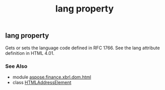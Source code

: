 ﻿---
title: lang property
second_title: Aspose.Finance for Python via .NET API References
description: 
type: docs
weight: 290
url: /python-net/aspose.finance.xbrl.dom.html/htmladdresselement/lang/
is_root: false
---

## lang property


Gets or sets the language code defined in RFC 1766. See the lang attribute definition in HTML 4.01.

### See Also
* module [aspose.finance.xbrl.dom.html](../../)
* class [HTMLAddressElement](/finance/python-net/aspose.finance.xbrl.dom.html/htmladdresselement)
